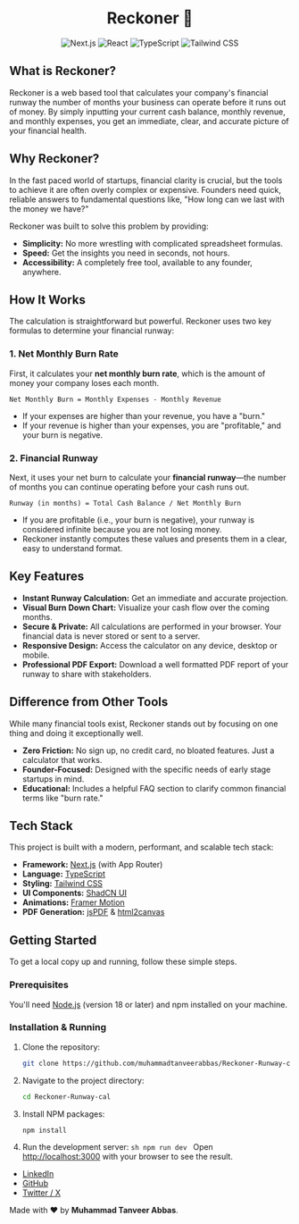 <h1 align="center">Reckoner 🧮</h1>
<p align="center">
  <img src="https://img.shields.io/badge/Next.js-000000?style=for-the-badge&logo=nextdotjs&logoColor=white" alt="Next.js" />
  <img src="https://img.shields.io/badge/React-20232A?style=for-the-badge&logo=react&logoColor=61DAFB" alt="React" />
  <img src="https://img.shields.io/badge/TypeScript-3178C6?style=for-the-badge&logo=typescript&logoColor=white" alt="TypeScript" />
  <img src="https://img.shields.io/badge/Tailwind_CSS-38B2AC?style=for-the-badge&logo=tailwind-css&logoColor=white" alt="Tailwind CSS" />
</p>

## What is Reckoner?

Reckoner is a web based tool that calculates your company's financial runway the number of months your business can operate before it runs out of money. By simply inputting your current cash balance, monthly revenue, and monthly expenses, you get an immediate, clear, and accurate picture of your financial health.

## Why Reckoner?

In the fast paced world of startups, financial clarity is crucial, but the tools to achieve it are often overly complex or expensive. Founders need quick, reliable answers to fundamental questions like, "How long can we last with the money we have?"

Reckoner was built to solve this problem by providing:

- **Simplicity:** No more wrestling with complicated spreadsheet formulas.
- **Speed:** Get the insights you need in seconds, not hours.
- **Accessibility:** A completely free tool, available to any founder, anywhere.

## How It Works

The calculation is straightforward but powerful. Reckoner uses two key formulas to determine your financial runway:

### 1. Net Monthly Burn Rate

First, it calculates your **net monthly burn rate**, which is the amount of money your company loses each month.

`Net Monthly Burn = Monthly Expenses - Monthly Revenue`

- If your expenses are higher than your revenue, you have a "burn."
- If your revenue is higher than your expenses, you are "profitable," and your burn is negative.

### 2. Financial Runway

Next, it uses your net burn to calculate your **financial runway**—the number of months you can continue operating before your cash runs out.

`Runway (in months) = Total Cash Balance / Net Monthly Burn`

- If you are profitable (i.e., your burn is negative), your runway is considered infinite because you are not losing money.
- Reckoner instantly computes these values and presents them in a clear, easy to understand format.

## Key Features

- **Instant Runway Calculation:** Get an immediate and accurate projection.
- **Visual Burn Down Chart:** Visualize your cash flow over the coming months.
- **Secure & Private:** All calculations are performed in your browser. Your financial data is never stored or sent to a server.
- **Responsive Design:** Access the calculator on any device, desktop or mobile.
- **Professional PDF Export:** Download a well formatted PDF report of your runway to share with stakeholders.

## Difference from Other Tools

While many financial tools exist, Reckoner stands out by focusing on one thing and doing it exceptionally well.

- **Zero Friction:** No sign up, no credit card, no bloated features. Just a calculator that works.
- **Founder-Focused:** Designed with the specific needs of early stage startups in mind.
- **Educational:** Includes a helpful FAQ section to clarify common financial terms like "burn rate."

## Tech Stack

This project is built with a modern, performant, and scalable tech stack:

- **Framework:** [Next.js](https://nextjs.org/) (with App Router)
- **Language:** [TypeScript](https://www.typescriptlang.org/)
- **Styling:** [Tailwind CSS](https://tailwindcss.com/)
- **UI Components:** [ShadCN UI](https://ui.shadcn.com/)
- **Animations:** [Framer Motion](https://www.framer.com/motion/)
- **PDF Generation:** [jsPDF](https://github.com/parallax/jsPDF) & [html2canvas](https://html2canvas.hertzen.com/)

## Getting Started

To get a local copy up and running, follow these simple steps.

### Prerequisites

You'll need [Node.js](https://nodejs.org/en/) (version 18 or later) and npm installed on your machine.

### Installation & Running

1.  Clone the repository:
    ```sh
    git clone https://github.com/muhammadtanveerabbas/Reckoner-Runway-cal.git
    ```
2.  Navigate to the project directory:
    ```sh
    cd Reckoner-Runway-cal
    ```
3.  Install NPM packages:
    ```sh
    npm install
    ```
4.  Run the development server:
    `sh
npm run dev
`
    Open [http://localhost:3000](http://localhost:3000) with your browser to see the result.

- [LinkedIn](https://linkedin.com/in/muhammadtanveerabbas)
- [GitHub](https://github.com/muhammadtanveerabbas)
- [Twitter / X](https://x.com/m_tanveerabbas)

Made with ❤️ by **Muhammad Tanveer Abbas**.
